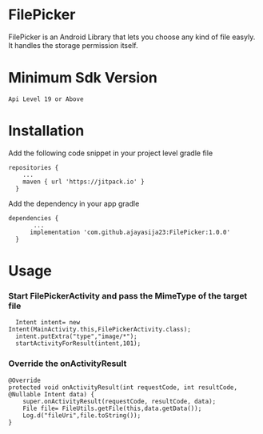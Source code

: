# FilePicker
FilePicker is an Android Library that lets you choose any kind of file easyly. It handles the storage permission itself.

# Minimum Sdk Version
    Api Level 19 or Above

# Installation

Add the following code snippet in your project level gradle file

    repositories {
        ...
        maven { url 'https://jitpack.io' }
      }
    
Add the dependency in your app gradle

    dependencies {
           ...
          implementation 'com.github.ajayasija23:FilePicker:1.0.0'
      }
      
# Usage

### Start FilePickerActivity and pass the MimeType of the target file

      Intent intent= new Intent(MainActivity.this,FilePickerActivity.class);
      intent.putExtra("type","image/*");
      startActivityForResult(intent,101);
      
### Override the onActivityResult
  
    @Override
    protected void onActivityResult(int requestCode, int resultCode, @Nullable Intent data) {
        super.onActivityResult(requestCode, resultCode, data);
        File file= FileUtils.getFile(this,data.getData());
        Log.d("fileUri",file.toString());
    }

